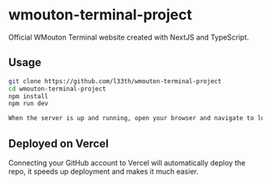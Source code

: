 # wmouton-terminal-project
Official WMouton Terminal website created with NextJS and TypeScript.

## Usage

```bash
git clone https://github.com/l33th/wmouton-terminal-project
cd wmouton-terminal-project
npm install
npm run dev

When the server is up and running, open your browser and navigate to localhost:3000
```

## Deployed on Vercel

Connecting your GitHub account to Vercel will automatically deploy the repo, 
it speeds up deployment and makes it much easier.